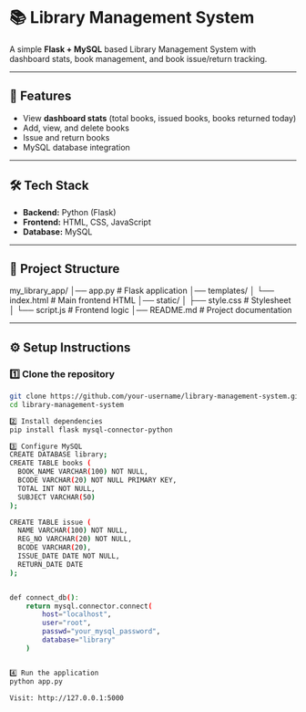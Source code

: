 # 📚 Library Management System

A simple **Flask + MySQL** based Library Management System with dashboard stats, book management, and book issue/return tracking.

---

## 🚀 Features
- View **dashboard stats** (total books, issued books, books returned today)
- Add, view, and delete books
- Issue and return books
- MySQL database integration

---

## 🛠️ Tech Stack
- **Backend:** Python (Flask)
- **Frontend:** HTML, CSS, JavaScript
- **Database:** MySQL

---

## 📂 Project Structure

my_library_app/
│── app.py # Flask application
│── templates/
│ └── index.html # Main frontend HTML
│── static/
│ ├── style.css # Stylesheet
│ └── script.js # Frontend logic
│── README.md # Project documentation


---

## ⚙️ Setup Instructions

### 1️⃣ Clone the repository
```bash
git clone https://github.com/your-username/library-management-system.git
cd library-management-system 

2️⃣ Install dependencies
pip install flask mysql-connector-python

3️⃣ Configure MySQL
CREATE DATABASE library;
CREATE TABLE books (
  BOOK_NAME VARCHAR(100) NOT NULL,
  BCODE VARCHAR(20) NOT NULL PRIMARY KEY,
  TOTAL INT NOT NULL,
  SUBJECT VARCHAR(50)
);

CREATE TABLE issue (
  NAME VARCHAR(100) NOT NULL,
  REG_NO VARCHAR(20) NOT NULL,
  BCODE VARCHAR(20),
  ISSUE_DATE DATE NOT NULL,
  RETURN_DATE DATE
);


def connect_db():
    return mysql.connector.connect(
        host="localhost",
        user="root",
        passwd="your_mysql_password",
        database="library"
    )


4️⃣ Run the application
python app.py

Visit: http://127.0.0.1:5000
